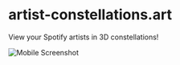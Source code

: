 # artist-constellations.art

View your Spotify artists in 3D constellations!

![Mobile Screenshot](https://user-images.githubusercontent.com/45475651/198405400-3c6d1237-8770-4e53-99d6-c5d69b1a1362.png)
